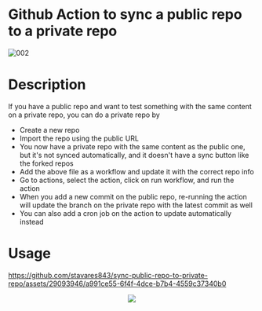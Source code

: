 # Github Action to sync a public repo to a private repo

![002](https://github.com/stavares843/sync-public-repo-to-private-repo/assets/29093946/b5ccfa8f-5851-44a5-ae0d-d96f90f5d1f2)


# Description

If you have a public repo and want to test something with the same content on a private repo, you can do a private repo by
- Create a new repo
- Import the repo using the public URL
- You now have a private repo with the same content as the public one, but it's not synced automatically, and it doesn't have a sync button like the forked repos 
- Add the above file as a workflow and update it with the correct repo info
- Go to actions, select the action, click on run workflow, and run the action
- When you add a new commit on the public repo, re-running the action will update the branch on the private repo with the latest commit as well
- You can also add a cron job on the action to update automatically instead

# Usage


https://github.com/stavares843/sync-public-repo-to-private-repo/assets/29093946/a991ce55-6f4f-4dce-b7b4-4559c37340b0

<p align="center">
   <a href="/LICENSE"><img src="https://img.shields.io/badge/license-MIT-green.svg?style=flat" /></a>
</p>
